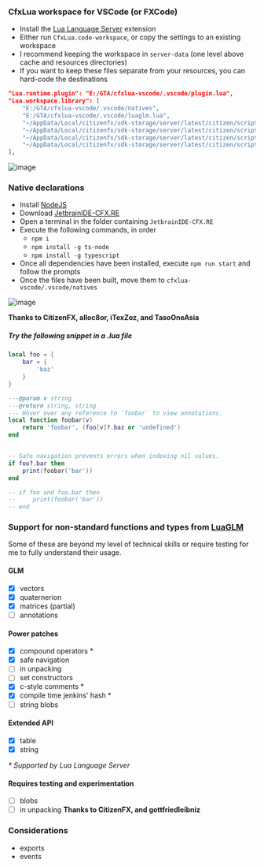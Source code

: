 ### CfxLua workspace for VSCode (or FXCode)
- Install the [Lua Language Server](https://marketplace.visualstudio.com/items?itemName=sumneko.lua) extension
- Either run `CfxLua.code-workspace`, or copy the settings to an existing workspace
- I recommend keeping the workspace in `server-data` (one level above cache and resources directories)
- If you want to keep these files separate from your resources, you can hard-code the destinations
```json
"Lua.runtime.plugin": "E:/GTA/cfxlua-vscode/.vscode/plugin.lua",
"Lua.workspace.library": [
	"E:/GTA/cfxlua-vscode/.vscode/natives",
	"E:/GTA/cfxlua-vscode/.vscode/luaglm.lua",
	"~/AppData/Local/citizenfx/sdk-storage/server/latest/citizen/scripting/lua/deferred.lua",
	"~/AppData/Local/citizenfx/sdk-storage/server/latest/citizen/scripting/lua/json.lua",
	"~/AppData/Local/citizenfx/sdk-storage/server/latest/citizen/scripting/lua/MessagePack.lua",
	"~/AppData/Local/citizenfx/sdk-storage/server/latest/citizen/scripting/lua/scheduler.lua",
],
```

![image](https://user-images.githubusercontent.com/65407488/141656446-21f9105a-9371-4bb3-9089-ab672930f830.png)

### Native declarations
- Install [NodeJS](https://nodejs.org/en/)
- Download [JetbrainIDE-CFX.RE](https://github.com/TasoOneAsia/JetbrainIDE-CFX.RE)
- Open a terminal in the folder containing `JetbrainIDE-CFX.RE`
- Execute the following commands, in order
	- `npm i`
	- `npm install -g ts-node`
	- `npm install -g typescript`
- Once all dependencies have been installed, execute `npm run start` and follow the prompts
- Once the files have been built, move them to `cfxlua-vscode/.vscode/natives`

![image](https://user-images.githubusercontent.com/65407488/141656539-77221fb4-6ed7-4352-8a5b-cdc1c02de8fd.png)

**Thanks to CitizenFX, alloc8or, iTexZoz, and TasoOneAsia**

##### Try the following snippet in a .lua file
```lua
local foo = {
	bar = {
		'baz'
	}
}

---@param v string
---@return string, string
--- Hover over any reference to `foobar` to view annotations.
local function foobar(v)
	return 'foobar', (foo[v]?.baz or 'undefined')
end


-- Safe navigation prevents errors when indexing nil values.
if foo?.bar then
	print(foobar('bar'))
end

-- if foo and foo.bar then
--	   print(foobar('bar'))
-- end
```

### Support for non-standard functions and types from [LuaGLM](https://github.com/citizenfx/lua/blob/luaglm-dev/cfx/README.md)
Some of these are beyond my level of technical skills or require testing for me to fully understand their usage.

#### GLM
- [x] vectors
- [x] quaternerion
- [x] matrices (partial)
- [ ] annotations

#### Power patches
- [x] compound operators *
- [x] safe navigation
- [ ] in unpacking
- [ ] set constructors
- [x] c-style comments *
- [x] compile time jenkins' hash *
- [ ] string blobs

#### Extended API
- [x] table
- [x] string

_* Supported by Lua Language Server_
#### Requires testing and experimentation
- [ ] blobs
- [ ] in unpacking
**Thanks to CitizenFX, and gottfriedleibniz**

### Considerations
- exports
- events
